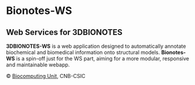 # Bionotes-WS

## Web Services for 3DBIONOTES

**3DBIONOTES-WS** is a web application designed to automatically annotate biochemical and biomedical information onto structural models.
**Bionotes-WS** is a spin-off just for the WS part, aiming for a more modular, responsive and maintainable webapp.

&copy; [Biocomputing Unit](http://biocomputingunit.es), CNB-CSIC

